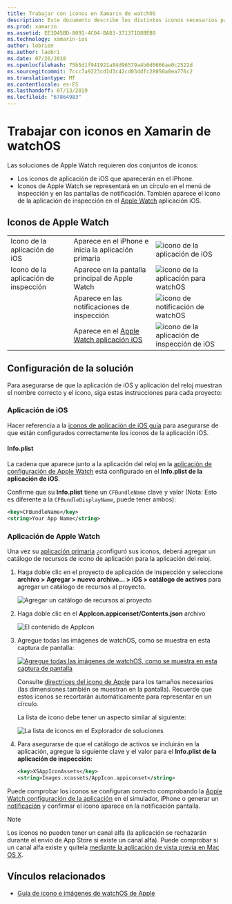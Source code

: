 ```yaml
---
title: Trabajar con iconos en Xamarin de watchOS
description: Este documento describe los distintos iconos necesarios para una aplicación de watchOS y cómo configurar una solución para incluir estos iconos.
ms.prod: xamarin
ms.assetid: EE3D45BD-8091-4C04-BA83-371371D8BEB9
ms.technology: xamarin-ios
author: lobrien
ms.author: laobri
ms.date: 07/26/2018
ms.openlocfilehash: 75b5d1f941921a84d96579a4b0d0666ae0c2522d
ms.sourcegitcommit: 7ccc7a9223cd1d3c42cd03ddfc28050a8ea776c2
ms.translationtype: MT
ms.contentlocale: es-ES
ms.lasthandoff: 07/13/2019
ms.locfileid: "67864983"
---
```

# <a name="working-with-watchos-icons-in-xamarin"></a>Trabajar con iconos en Xamarin de watchOS

Las soluciones de Apple Watch requieren dos conjuntos de iconos:

* Los iconos de aplicación de iOS que aparecerán en el iPhone.
* Iconos de Apple Watch se representará en un círculo en el menú de inspección y en las pantallas de notificación. También aparece el icono de la aplicación de inspección en el [Apple Watch](~/ios/watchos/app-fundamentals/settings.md) aplicación iOS.

## <a name="apple-watch-icons"></a>Iconos de Apple Watch

| | | |
|-|-|-|
|Icono de la aplicación de iOS|Aparece en el iPhone e inicia la aplicación primaria|![icono de la aplicación de iOS](icons-images/icon-ios.png)|
|Icono de la aplicación de inspección|Aparece en la pantalla principal de Apple Watch|![icono de la aplicación para watchOS](icons-images/icon-home.png)|
||Aparece en las notificaciones de inspección|![icono de notificación de watchOS](icons-images/notification-icon.png)|
||Aparece en el [Apple Watch aplicación iOS](~/ios/watchos/app-fundamentals/settings.md)|![icono de la aplicación de inspección de iOS](icons-images/watch-app-sml.png)|

## <a name="configuring-your-solution"></a>Configuración de la solución

Para asegurarse de que la aplicación de iOS y aplicación del reloj muestran el nombre correcto y el icono, siga estas instrucciones para cada proyecto:

### <a name="ios-app"></a>Aplicación de iOS

Hacer referencia a la [iconos de aplicación de iOS guía](~/ios/app-fundamentals/images-icons/app-icons.md) para asegurarse de que están configurados correctamente los iconos de la aplicación iOS.

#### <a name="infoplist"></a>Info.plist

La cadena que aparece junto a la aplicación del reloj en la [aplicación de configuración de Apple Watch](~/ios/watchos/app-fundamentals/settings.md) está configurado en el **Info.plist de la aplicación de iOS**.

Confirme que su **Info.plist** tiene un `CFBundleName` clave y valor (Nota: Esto es diferente a la `CFBundleDisplayName`, puede tener ambos):

```xml
<key>CFBundleName</key>
<string>Your App Name</string>
```

### <a name="apple-watch-app"></a>Aplicación de Apple Watch

Una vez su [aplicación primaria](~/ios/watchos/app-fundamentals/parent-app.md) ¿configuró sus iconos, deberá agregar un catálogo de recursos de icono de aplicación para la aplicación del reloj.

1. Haga doble clic en el proyecto de aplicación de inspección y seleccione **archivo > Agregar > nuevo archivo... > iOS > catálogo de activos** para agregar un catálogo de recursos al proyecto.

    ![](icons-images/newasset.png "Agregar un catálogo de recursos al proyecto")

2. Haga doble clic en el **AppIcon.appiconset/Contents.json** archivo

    ![](icons-images/xcassets-iconset-sml.png "El contenido de AppIcon")

3. Agregue todas las imágenes de watchOS, como se muestra en esta captura de pantalla:

    [![](icons-images/appicons-sml.png "Agregue todas las imágenes de watchOS, como se muestra en esta captura de pantalla")](icons-images/appicons.png#lightbox)

    Consulte [directrices del icono de Apple](https://developer.apple.com/design/human-interface-guidelines/watchos/icons-and-images/menu-icons/) para los tamaños necesarios (las dimensiones también se muestran en la pantalla). Recuerde que estos iconos se recortarán automáticamente para representar en un círculo.

    La lista de icono debe tener un aspecto similar al siguiente:

    ![](icons-images/xcassets-complete-sml.png "La lista de iconos en el Explorador de soluciones")

4. Para asegurarse de que el catálogo de activos se incluirán en la aplicación, agregue la siguiente clave y el valor para el **Info.plist de la aplicación de inspección**:

    ```xml
    <key>XSAppIconAssets</key>
    <string>Images.xcassets/AppIcon.appiconset</string>
    ```

Puede comprobar los iconos se configuran correcto comprobando la [Apple Watch configuración de la aplicación](~/ios/watchos/app-fundamentals/settings.md) en el simulador, iPhone o generar un [notificación](~/ios/watchos/platform/notifications.md) y confirmar el icono aparece en la notificación pantalla.

> [!NOTE]
> Los iconos no pueden tener un canal alfa (la aplicación se rechazarán durante el envío de App Store si existe un canal alfa). Puede comprobar si un canal alfa existe y quítela [mediante la aplicación de vista previa en Mac OS X](~/ios/watchos/troubleshooting.md#noalpha).


## <a name="related-links"></a>Vínculos relacionados

- [Guía de icono e imágenes de watchOS de Apple](https://developer.apple.com/design/human-interface-guidelines/watchos/icons-and-images/)
